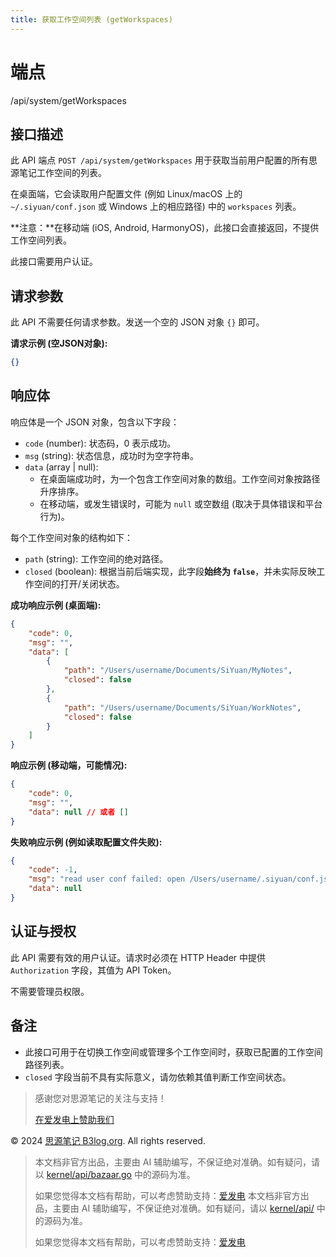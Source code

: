 ```yaml
---
title: 获取工作空间列表 (getWorkspaces)
---
```

# 端点

/api/system/getWorkspaces

## 接口描述

此 API 端点 `POST /api/system/getWorkspaces` 用于获取当前用户配置的所有思源笔记工作空间的列表。

在桌面端，它会读取用户配置文件 (例如 Linux/macOS 上的 `~/.siyuan/conf.json` 或 Windows 上的相应路径) 中的 `workspaces` 列表。

**注意：**在移动端 (iOS, Android, HarmonyOS)，此接口会直接返回，不提供工作空间列表。

此接口需要用户认证。

## 请求参数

此 API 不需要任何请求参数。发送一个空的 JSON 对象 `{}` 即可。

**请求示例 (空JSON对象):**

```json
{}
```

## 响应体

响应体是一个 JSON 对象，包含以下字段：

-   `code` (number): 状态码，0 表示成功。
-   `msg` (string): 状态信息，成功时为空字符串。
-   `data` (array | null):
    -   在桌面端成功时，为一个包含工作空间对象的数组。工作空间对象按路径升序排序。
    -   在移动端，或发生错误时，可能为 `null` 或空数组 (取决于具体错误和平台行为)。

每个工作空间对象的结构如下：

-   `path` (string): 工作空间的绝对路径。
-   `closed` (boolean): 根据当前后端实现，此字段**始终为 `false`**，并未实际反映工作空间的打开/关闭状态。

**成功响应示例 (桌面端):**

```json
{
    "code": 0,
    "msg": "",
    "data": [
        {
            "path": "/Users/username/Documents/SiYuan/MyNotes",
            "closed": false
        },
        {
            "path": "/Users/username/Documents/SiYuan/WorkNotes",
            "closed": false
        }
    ]
}
```

**响应示例 (移动端，可能情况):**

```json
{
    "code": 0,
    "msg": "",
    "data": null // 或者 []
}
```

**失败响应示例 (例如读取配置文件失败):**

```json
{
    "code": -1,
    "msg": "read user conf failed: open /Users/username/.siyuan/conf.json: no such file or directory",
    "data": null
}
```

## 认证与授权

此 API 需要有效的用户认证。请求时必须在 HTTP Header 中提供 `Authorization` 字段，其值为 API Token。

不需要管理员权限。

## 备注

-   此接口可用于在切换工作空间或管理多个工作空间时，获取已配置的工作空间路径列表。
-   `closed` 字段当前不具有实际意义，请勿依赖其值判断工作空间状态。

> 感谢您对思源笔记的关注与支持！
> 
> [在爱发电上赞助我们](https://afdian.com/a/leolee9086?tab=feed)

© 2024 [思源笔记 B3log.org](https://b3log.org/siyuan). All rights reserved.
> 本文档非官方出品，主要由 AI 辅助编写，不保证绝对准确。如有疑问，请以 [kernel/api/bazaar.go](https://github.com/siyuan-note/siyuan/blob/master/kernel/api/bazaar.go) 中的源码为准。
> 
> 如果您觉得本文档有帮助，可以考虑赞助支持：[爱发电](https://afdian.com/a/leolee9086?tab=feed)
> 本文档非官方出品，主要由 AI 辅助编写，不保证绝对准确。如有疑问，请以 [kernel/api/](https://github.com/siyuan-note/siyuan/blob/master/kernel/api/) 中的源码为准。
> 
> 如果您觉得本文档有帮助，可以考虑赞助支持：[爱发电](https://afdian.com/a/leolee9086?tab=feed)

